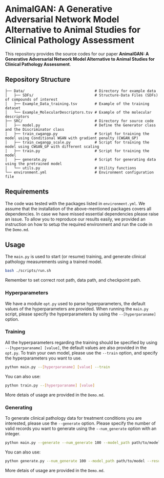# AnimalGAN: A Generative Adversarial Network Model Alternative to Animal Studies for Clinical Pathology Assessment
This repository provides the source codes for our paper **AnimalGAN: A Generative Adversarial Network Model Alternative to Animal Studies for Clinical Pathology Assessment**.

## Repository Structure
    ├── Data/                                # Directory for example data
    │   ├── SDFs/                            # Structure-Data Files (SDFs) of compounds of interest
    │   ├── Example_Data_training.tsv        # Example of the training dataset
    │   └── Example_MolecularDescriptors.tsv # Example of the molecular descriptors
    ├── SRC/                                 # Directory for source code
    │   ├── model.py                         # Define the Generator class and the Discriminator class
    │   ├── train_cwgangp.py                 # Script for training the model using Conditional WGAN with gradient penalty (CWGAN_GP)
    │   ├── train_cwgangp_scale.py           # Script for training the model using CWGAN_GP with different scaling
    │   ├── train.py                         # Script for training the model
    │   ├── generate.py                      # Script for generating data using the pretrained model
    │   └── utils.py                         # Utility functions
    └── environment.yml                      # Environment configuration file

## Requirements
The code was tested with the packages listed in `environment.yml`. We assume that the installation of the above-mentioned packages covers all dependencies. In case we have missed essential dependencies please raise an issue. To allow you to reproduce our results easily, we provided an instruction on how to setup the required environment and run the code in the `Demo.md`.

## Usage
The `main.py` is used to start (or resume) training, and generate clinical pathology measurements using a trained model.
```sh
bash ./scripts/run.sh 
```
Remember to set correct root path, data path, and checkpoint path.

### Hyperparameters
We have a module `opt.py` used to parse hyperparameters, the default values of the hyperparameters are provided. When running the `main.py` script, please specify the hyperparameters by using the `--[hyperparaname]` option.

### Training
All the hyperparameters regarding the training should be specified by using `--[hyperparaname] [value]`, the default values are also provided in the `opt.py`.
To train your own model, please use the `--train` option, and specify the hyperparameters you want to use.
```sh
python main.py --[hyperparaname] [value] --train
```
You can also use:
```sh
python train.py --[hyperparaname] [value]
```
More detais of usage are provided in the `Demo.md`.

### Generating
To generate clinical pathology data for treatment conditions you are interested, please use the `--generate` option.
Please specify the number of valid records you want to generate using the `--num_generate` option with an integer.
```sh
python main.py --generate --num_generate 100 --model_path path/to/model --results_path where_to_save
```
You can also use:
```sh
python generate.py --num_generate 100 --model_path path/to/model --results_path where_to_save
```
More detais of usage are provided in the `Demo.md`.
